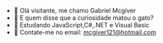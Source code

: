 - 👋 Olá visitante, me chamo Gabriel Mcgiver
- 👀 E quem disse que a curiosidade matou o gato?
- 🌱 Estudando JavaScript,C#,.NET e Visual Basic
- 📮 Contate-me no email: mcgiver121@hotmail.com 
